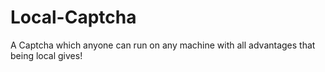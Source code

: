 # Local-Captcha
A Captcha which anyone can run on any machine with all advantages that being local gives!
